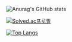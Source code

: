 ![Anurag's GitHub stats](https://github-readme-stats.vercel.app/api?username=jasper200207&show_icons=true&theme=material-palenight)

[![Solved.ac프로필](http://mazassumnida.wtf/api/v2/generate_badge?boj=jasper200207)](https://solved.ac/jasper200207)

[![Top Langs](https://github-readme-stats.vercel.app/api/top-langs/?username=jasper200207)](https://github.com/jasper200207/github-readme-stats)
